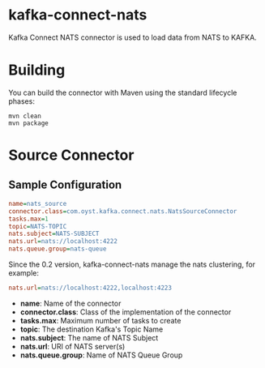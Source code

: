 # kafka-connect-nats
Kafka Connect NATS connector is used to load data from NATS to KAFKA.

# Building
You can build the connector with Maven using the standard lifecycle phases:
```
mvn clean
mvn package
```

# Source Connector

## Sample Configuration

```ini
name=nats_source
connector.class=com.oyst.kafka.connect.nats.NatsSourceConnector
tasks.max=1
topic=NATS-TOPIC
nats.subject=NATS-SUBJECT
nats.url=nats://localhost:4222
nats.queue.group=nats-queue
```

Since the 0.2 version, kafka-connect-nats manage the nats clustering, for example:
```ini
nats.url=nats://localhost:4222,localhost:4223
```
* **name**: Name of the connector
* **connector.class**: Class of the implementation of the connector
* **tasks.max**: Maximum number of tasks to create
* **topic**: The destination Kafka's Topic Name
* **nats.subject**: The name of NATS Subject
* **nats.url**: URI of NATS server(s)
* **nats.queue.group**: Name of NATS Queue Group
